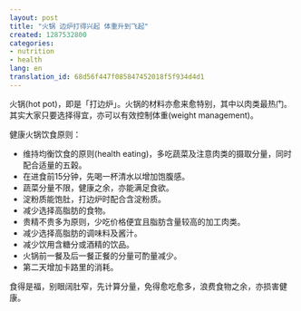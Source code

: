 ```yaml
---
layout: post
title: "火锅 边炉打得兴起 体重升到飞起"
created: 1287532800
categories:
- nutrition
- health
lang: en
translation_id: 68d56f447f085847452018f5f934d4d1
---
```

<!--break-->
<p>火锅(hot pot)，即是「打边炉」。火锅的材料亦愈来愈特别，其中以肉类最热门。其实大家只要选择得宜，亦可以有效控制体重(weight management)。 </p>

<p>健康火锅饮食原则：</p>
<ul>
<li>维持均衡饮食的原则(health eating)，多吃蔬菜及注意肉类的摄取分量，同时配合适量的五榖。 </li>
<li>在进食前15分钟，先喝一杯清水以增加饱腹感。 </li>
<li>蔬菜分量不限，健康之余，亦能满足食欲。 </li>
<li>淀粉质能饱肚，打边炉时配合含淀粉质。 </li>
<li>减少选择高脂肪的食物。 </li>
<li>贵精不贵多为原则，少吃价格便宜且脂肪含量较高的加工肉类。 </li>
<li>减少选择高脂肪的调味料及酱汁。 </li>
<li>减少饮用含糖分或酒精的饮品。 </li>
<li>火锅前一餐及后一餐正餐的分量可酌量减少。 </li>
<li>第二天增加卡路里的消耗。 </li>
</ul>

<p>食得是福，别眼阔肚窄，先计算分量，免得愈吃愈多，浪费食物之余，亦损害健康。 </p>
